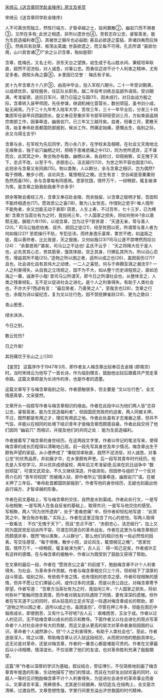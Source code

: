 [宋绮云《送含章同学赴金陵序》原文及鉴赏](https://www.vrrw.net/wx/10369.html)

宋绮云《送含章同学赴金陵序》

人不可离世而独立，然性行端方，才智卓越之士，投闲置散②，幽岩穴而不用者③，又所在多有; 此世之相遗，非所以遗世也④。至若志存公忠，睿智英发，能为生民造福利者⑤，其被世之摒斥也必益剧; 甚且必欲逐之蛮貊，弃诸四夷而后快⑥。然疾风有劲草，板荡出英雄; 世虽欲遗之，而又每不可得。孔氏所谓 “虽欲勿用，山川其舍诸⑦?”余之认识含章，殆如是耶!

含章，姓梅氏，又名士珩，浙东天台之望族，幼生成于名山胜水间，秉赋坦率耿直，超然不泥流俗，对人诚恳，对事公忠。而勇往迈进不计个人利害之精神，尤有足多者。倜傥头角之露⑧，乡里固已交誉： 梅氏有子矣。

民十九年含章方十八岁⑨，由高中毕业，投入军校八期⑩。二十一年受训期满，以成绩优异，留校服务，任区队长职务。越二年投考训练总监部外语班。受训期满，考准留德，适抗日军兴，德乃日寇之与国(11)，因未成行。对日血战方殷之际，含章转入装甲师团，先任参谋，继调机械化营营长，数创顽寇，虽书剑小成，耻无闻焉。乃于二十九年考入陆军大学，苦攻三年，三十一年毕业后，分发三十四集团军任装甲兵团副团长，旋又奉召至重庆军令部军研班受训三月，方拟束装返胡宗南部工作，因事牵连，幽居岩穴，已三年又三越月矣。兹者，阳春三月，雾散天清，始复奉命赴首都国防部报到，候派工作。然痛定始痛，感慨丛生，临别之际，余又乌得无言乎!

含章与余，在军校为先后同学，而小余八岁，在学校未及相晤，在社会又天南地北无缘聚会，独于岩穴幽栖之时，把晤于患难悲痛之中(12)，同为世所遗弃，正不谋而合，此冥冥之中，聚合殆亦有数。幽栖以来，各自检讨，仰观俯察，实无愧于天下，忠贞不改，以至于今，赤胆忠心，洁志砥行(13)，为世之所不容也固宜(14)。此则余与含章又有同病(15)。物以类聚，人以群分，余与含章之相识，岂为偶然?每于傍晚，散步小院，谈论风生，辄恨相见之晚。庄生有言： 空谷闻跫音橐橐则色然而喜(16)，余与含章每有同感焉。思家忧国，情怀万千，一经畅叙，辄复破涕为笑。是含章之励我助我者不亦多乎!

顾余等聚会甫经三月，含章又奉召赴金陵，而余独留，以含章之聪明才智，吾固知不能终相遗也(17)。愿效贡公之喜(18)，敢为儿女世态，作惜别之悲乎! 唯人情所不能免者，余又岂能无动于衷耶! 窃思，人生上寿，不过百年，七十三岁，已为稀矣! 含章方当英壮有为之时，竟投闲三年，个人国家之损失，将如何弥补?余以衰颓无能，摒居六年(19)，以视含章，岂为过乎?昔贤谓： “天道无亲，常与善人(20)。” 司马公独悲伯夷、叔齐、颜回之徒(21)，经至贫困以死，所谓常与善人者为何如哉(22)? 至若操行不轨，专犯忌讳，而终身逸乐富厚，累世不绝，如盗跖之徒，竟以善终者，比比皆是，天之报施，又何如哉(23)?司马公遂不禁喟然而叹曰(24)： “余甚惑焉!”甚矣，司马公之不达也! 孟氏不云乎： “天之将降大任于是人也，必先苦其心志，劳其筋骨，饿其体肤，空乏其身，行拂乱其所为，所以动心忍性，增益其所不能(25)。”造物之所以困之者，适所以成之也(26)，虽困奚伤(27)?且也，社会进化自有其伟大之动律，一二人之喜怒，何与于奔腾澎湃之潮流乎? 一人之利害得失，从自我之立场观之，固不为不大，如从整个历史进程观之，直如沧海之一粟，诚渺乎小哉! 昔司马公所谓天，即今日之所谓社会也，从整体言之，人类之残害倾轧，无不足以促进社会之进化。是个人之利害得失，有助于人类社会也，不亦大乎?西谚有言： “最后笑者，乃善笑之人”，至哉言也(28)，含章之行也，余既为诗以留纪念，复为文以壮行色，因不禁抚髀雀跃(29)，更为之歌曰：

青山葱葱，

绿水泱泱，

今日之别，

敢云忧伤?

日之升矣!

其将痛饮于东山之上!(30)



【鉴赏】 这篇序作于1947年3月，即作者友人梅含章出狱奉召去金陵 (即南京)时。当时宋绮云为他写了一首长诗，作为临别赠言，鼓励他出狱后跟着共产党走革命路。这篇文章即是为长诗作的序，也是作者的遗墨。

这篇文章写于与梅含章临别之际，作者感触很多，但主要是 “文以壮行色”。全文情感真挚，文采斐然。

文章开头一段叙写作者与梅含章相识的缘由。作者在此段中以为他们两人皆“志存公忠，睿智英发，能为生民造福利者”，但因国民党政府的迫害，两人同被关押。不过，既然都是有用之才，理应有用武之地。作者此处虽有才志难展之感，但并不气馁，并能以在相同的处境下结识青年才俊梅含章而颇感自豪。作者此段交待了他们因同 “幽岩穴” 而相识，并提及他们的共同之处： 能为生民造福利。

作者接着写了梅含章的身世经历。在这两段文字里，作者以传记的笔法写来，使得梅含章的成长历程得以清晰地凸现。前一段先写其身世及年少情况。梅含章出生于颇有声望的家庭，从小便养成了 “秉赋坦率耿直，超然不泥流俗，对人诚恳，对事公忠”的优秀品质，并初展才华，在乡里颇有声誉。后一段写其青年时代经历。他先是入军校学习，并以优异成绩留校，两年后又考准留德;后来在抗日战争中 “数创顽寇”，可谓文武双全。不久又继续深造，升级进衔。但因参与组织了一个反对蒋介石的 “青年将校团” 而被捕入狱，即作者所云“因事牵连，幽居岩穴”语。在被关押了三年后，“奉命赴首都国防部报到”。作者写他的身世经历，无疑也刻画出他品行端方、才智卓越的形象。

作者在前文基础上，写与梅含章的交往，自然是水到渠成。作者此处行文，一是写与他相聚; 一是写两人在各自反省的基础上，取得共识; 一是写与他交往的感受。写相聚，两人“同为世所遗弃”，处于“患难悲痛” 中，但作者却轻松地写道： “此冥冥之中，聚合殆亦有数。” 实际上，作者在这里正隐含了内心的悲怆。写两人取得一致看法： 不仅“无愧于天下”，而且“忠贞不改”、“赤胆忠心，洁志砥行”，加上又同为国民党反动派所不容，可谓志同道合的革命战友。作者在这里为与梅含章相识而颇感庆幸，既然“物以类聚，人以群分”，那么他们的相识也有一些必然性的因素。写交往感受，“每于傍晚，散步小院，谈论风生，辄恨相见之晚”，“思家忧国，情怀万千，一经畅叙，辄复破涕为笑”。古人云： 得一知己足矣，作者或许正有这样的感慨，在与梅含章的接触中，作者以为既受到了鼓励又获得了帮助。

在文章的最后一段，作者在 “愿效贡公之喜” 的前提下，勉励梅含章不计个人利害得失，为社会、为革命多作贡献。作者与梅含章相交只三个月，但却结下了深厚的战斗情谊。临别之际，有依依不舍之情，也有惜别的悲凉之感，作者珍视相聚的感情，但并不愿让它们滞留心间，或作过多的流露，而是以贡公自比，对梅含章寄予厚望。作者写道： “含章方当英壮有为之时，竟投闲三年，个人国家之损失，将如何弥补?”笔触间饱含真情，而作者对朋友的际遇除了同情，更有深深的遗憾。但作者在写天道不公的同时，却从较高的立足点写这一际遇对梅含章成长的帮助，即 “造物之所以困之者，适所以成之也，虽困奚伤”。尽管在押三年多，但能在困厄中锻炼成长，即使困苦，又有什么不好呢?古人云： 艰难困苦，玉汝于成。作者以过人的见识，无不给梅含章以成长的启示和教导。下面作者又以社会进化的观点写革命者个人对社会进步有大的贡献，而这又是从更高的层次对革命者身陷囹圄的认识。革命者个人诚然渺小，但“个人之利害得失，有助于人类社会也”。至此，作者逐层深入，晓之以理，帮助梅含章认识入狱这段经历，从而把对他的勉励具体化。这无论是对革命，还是对梅含章，作者的一番苦心都是难能可贵的。作者在文章最后以小诗相赠，情深谊长，不仅讴歌了他们的友谊，也对革命胜利充满了殷殷期望。

这篇“序”作者以深厚的学识为基础，叙议结合，旁征博引，不仅简练地刻画了梅含章青年俊逸的形象，生动地描写了他们的情谊，而且在为好友出狱欢喜的同时，以超人一等的见识勉励梅含章不计个人利害得失，为促进社会进步的革命事业而奋斗。文章语言丰富，用典很多。尤其是引经据典，贴切适当;在结构上，全文层次清晰，过渡自然。文章思想性强，字里行间里充溢出济世救国的时代精神。


